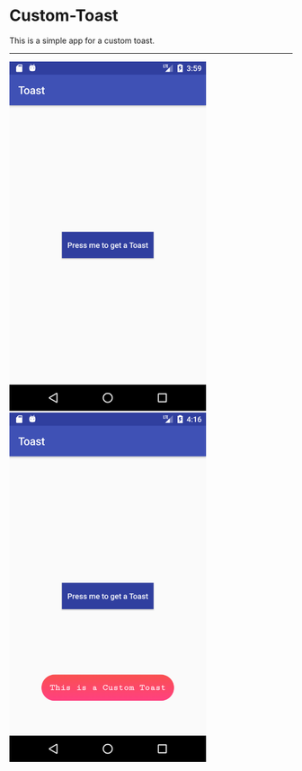 # Custom-Toast

This is a simple app for a custom toast.

---

<img src="Screenshot/Screenshot_1514217571.png" width="350">
<img src="Screenshot/Screenshot_1514218607.png" width="350">
